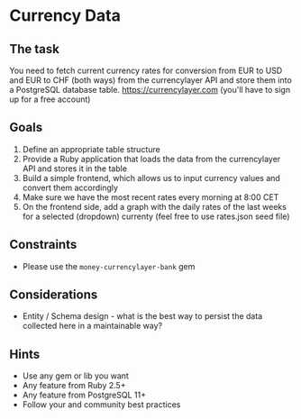 # Currency Data
## The task
You need to fetch current currency rates for conversion from EUR to USD and EUR to CHF (both ways) from the currencylayer API and store them into a PostgreSQL database table.
https://currencylayer.com (you'll have to sign up for a free account)
​
## Goals
1. Define an appropriate table structure
2. Provide a Ruby application that loads the data from the currencylayer API and stores it in the table
3. Build a simple frontend, which allows us to input currency values and convert them accordingly
4. Make sure we have the most recent rates every morning at 8:00 CET
5. On the frontend side, add a graph with the daily rates of the last weeks for a selected (dropdown) currenty (feel free to use rates.json seed file)
​
## Constraints
- Please use the `money-currencylayer-bank` gem

## Considerations
- Entity / Schema design - what is the best way to persist the data collected here in a maintainable way?
​
## Hints
- Use any gem or lib you want
- Any feature from Ruby 2.5+
- Any feature from PostgreSQL 11+
- Follow your and community best practices
​
